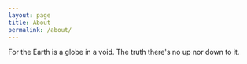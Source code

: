 ```yaml
---
layout: page
title: About
permalink: /about/
---
```


For the Earth is a globe in a void. The truth there's no up nor down to it.
